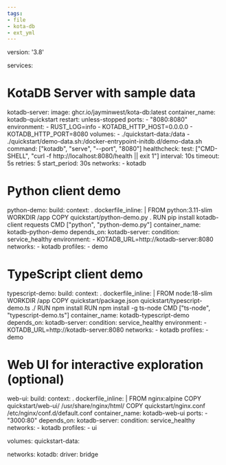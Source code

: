 ```yaml
---
tags:
- file
- kota-db
- ext_yml
---
```

version: '3.8'

services:
  # KotaDB Server with sample data
  kotadb-server:
    image: ghcr.io/jayminwest/kota-db:latest
    container_name: kotadb-quickstart
    restart: unless-stopped
    ports:
      - "8080:8080"
    environment:
      - RUST_LOG=info
      - KOTADB_HTTP_HOST=0.0.0.0
      - KOTADB_HTTP_PORT=8080
    volumes:
      - ./quickstart-data:/data
      - ./quickstart/demo-data.sh:/docker-entrypoint-initdb.d/demo-data.sh
    command: ["kotadb", "serve", "--port", "8080"]
    healthcheck:
      test: ["CMD-SHELL", "curl -f http://localhost:8080/health || exit 1"]
      interval: 10s
      timeout: 5s
      retries: 5
      start_period: 30s
    networks:
      - kotadb

  # Python client demo
  python-demo:
    build:
      context: .
      dockerfile_inline: |
        FROM python:3.11-slim
        WORKDIR /app
        COPY quickstart/python-demo.py .
        RUN pip install kotadb-client requests
        CMD ["python", "python-demo.py"]
    container_name: kotadb-python-demo
    depends_on:
      kotadb-server:
        condition: service_healthy
    environment:
      - KOTADB_URL=http://kotadb-server:8080
    networks:
      - kotadb
    profiles:
      - demo

  # TypeScript client demo  
  typescript-demo:
    build:
      context: .
      dockerfile_inline: |
        FROM node:18-slim
        WORKDIR /app
        COPY quickstart/package.json quickstart/typescript-demo.ts ./
        RUN npm install
        RUN npm install -g ts-node
        CMD ["ts-node", "typescript-demo.ts"]
    container_name: kotadb-typescript-demo
    depends_on:
      kotadb-server:
        condition: service_healthy
    environment:
      - KOTADB_URL=http://kotadb-server:8080
    networks:
      - kotadb
    profiles:
      - demo

  # Web UI for interactive exploration (optional)
  web-ui:
    build:
      context: .
      dockerfile_inline: |
        FROM nginx:alpine
        COPY quickstart/web-ui/ /usr/share/nginx/html/
        COPY quickstart/nginx.conf /etc/nginx/conf.d/default.conf
    container_name: kotadb-web-ui
    ports:
      - "3000:80"
    depends_on:
      kotadb-server:
        condition: service_healthy
    networks:
      - kotadb
    profiles:
      - ui

volumes:
  quickstart-data:

networks:
  kotadb:
    driver: bridge